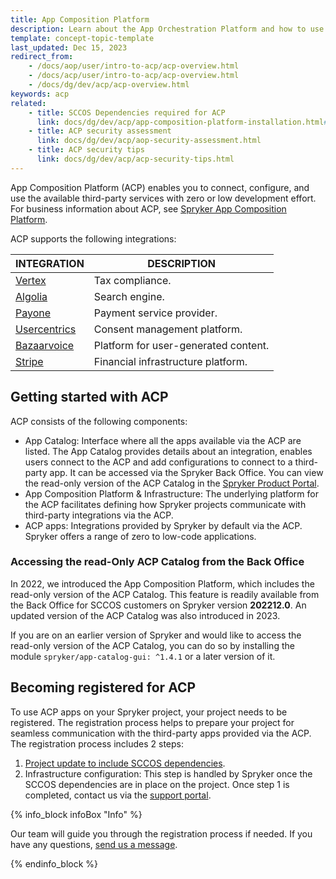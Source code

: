 ```yaml
---
title: App Composition Platform
description: Learn about the App Orchestration Platform and how to use it.
template: concept-topic-template
last_updated: Dec 15, 2023
redirect_from:
    - /docs/aop/user/intro-to-acp/acp-overview.html
    - /docs/acp/user/intro-to-acp/acp-overview.html
    - /docs/dg/dev/acp/acp-overview.html
keywords: acp
related:
    - title: SCCOS Dependencies required for ACP
      link: docs/dg/dev/acp/app-composition-platform-installation.html#getting-sccos-acp-ready
    - title: ACP security assessment
      link: docs/dg/dev/acp/aop-security-assessment.html
    - title: ACP security tips
      link: docs/dg/dev/acp/acp-security-tips.html
---
```


App Composition Platform (ACP) enables you to connect, configure, and use the available third-party services with zero or low development effort. For business information about ACP, see [Spryker App Composition Platform](https://spryker.com/app-composition-platform/#/).

ACP supports the following integrations:

| INTEGRATION | DESCRIPTION |
| - | - |
| [Vertex](/docs/pbc/all/tax-management/{{site.version}}/base-shop/third-party-integrations/vertex/vertex.html) | Tax compliance. |
| [Algolia](/docs/pbc/all/search/{{site.version}}/base-shop/third-party-integrations/algolia/integrate-algolia.html) | Search engine. |
| [Payone](/docs/pbc/all/payment-service-providers/payone/integrate-payone.html) | Payment service provider. |
| [Usercentrics](/docs/pbc/all/usercentrics/integrate-usercentrics.html) | Consent management platform. |
| [Bazaarvoice](/docs/pbc/all/ratings-reviews/{{site.version}}/third-party-integrations/integrate-bazaarvoice.html) | Platform for user-generated content. |
| [Stripe](/docs/pbc/all/payment-service-provider/{{site.version}}/base-shop/third-party-integrations/stripe/stripe.html) |  Financial infrastructure platform. |

## Getting started with ACP

ACP consists of the following components:
* App Catalog: Interface where all the apps available via the ACP are listed. The App Catalog provides details about an integration, enables users connect to the ACP and add configurations to connect to a third-party app. It can be accessed via the Spryker Back Office. You can view the read-only version of the ACP Catalog in the [Spryker Product Portal](https://product.spryker.com/features/acp/acp-catalog/#/catalog).
*  App Composition Platform & Infrastructure: The underlying platform for the ACP facilitates defining how Spryker projects communicate with third-party integrations via the ACP.
*  ACP apps: Integrations provided by Spryker by default via the ACP. Spryker offers a range of zero to low-code applications.

### Accessing the read-Only ACP Catalog from the Back Office

In 2022, we introduced the App Composition Platform, which includes the read-only version of the ACP Catalog. This feature is readily available from the Back Office for SCCOS customers on Spryker version **202212.0**. An updated version of the ACP Catalog was also introduced in 2023.

If you are on an earlier version of Spryker and would like to access the read-only version of the ACP Catalog, you can do so by installing the module `spryker/app-catalog-gui: ^1.4.1` or a later version of it.


## Becoming registered for ACP

To use ACP apps on your Spryker project, your project needs to be registered. The registration process helps to prepare your project for seamless communication with the third-party apps provided via the ACP. The registration process includes 2 steps:
1. [Project update to include SCCOS dependencies](/docs/dg/dev/acp/sccos-dependencies-required-for-the-acp.html).
2. Infrastructure configuration: This step is handled by Spryker once the SCCOS dependencies are in place on the project. Once step 1 is completed, contact us via the [support portal](https://support.spryker.com/s/).

{% info_block infoBox "Info" %}

Our team will guide you through the registration process if needed. If you have any questions, [send us a message](https://support.spryker.com/s/).

{% endinfo_block %}

